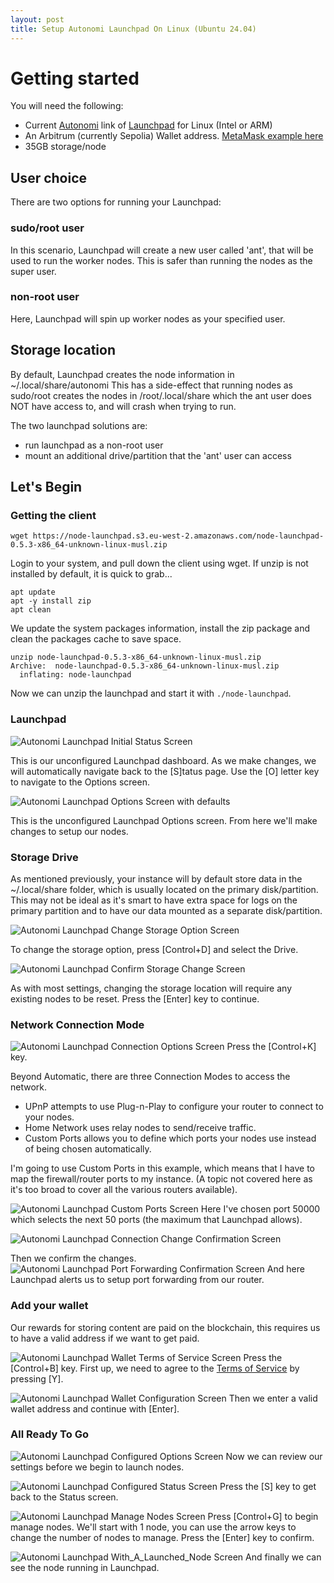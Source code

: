 ```yaml
---
layout: post
title: Setup Autonomi Launchpad On Linux (Ubuntu 24.04)
---
```


# Getting started

You will need the following:
* Current [Autonomi](https://www.autonomi.com) link of [Launchpad](https://docs.autonomi.com/getting-started) for Linux (Intel or ARM)
* An Arbitrum (currently Sepolia) Wallet address. [MetaMask example here](https://docs.autonomi.com/getting-started/support/how-to-guides/add-the-network-to-your-wallet)
* 35GB storage/node

## User choice

There are two options for running your Launchpad:

### sudo/root user

In this scenario, Launchpad will create a new user called 'ant', that will be used to run the worker nodes. This is safer than running the nodes as the super user.

### non-root user

Here, Launchpad will spin up worker nodes as your specified user.

## Storage location

By default, Launchpad creates the node information in ~/.local/share/autonomi
This has a side-effect that running nodes as sudo/root creates the nodes in /root/.local/share which the ant user does NOT have access to, and will crash when trying to run.

The two launchpad solutions are:
* run launchpad as a non-root user
* mount an additional drive/partition that the 'ant' user can access


## Let's Begin

### Getting the client

```
wget https://node-launchpad.s3.eu-west-2.amazonaws.com/node-launchpad-0.5.3-x86_64-unknown-linux-musl.zip
```

Login to your system, and pull down the client using wget.  If unzip is not installed by default, it is quick to grab...

```
apt update
apt -y install zip
apt clean
```

We update the system packages information, install the zip package and clean the packages cache to save space.

```
unzip node-launchpad-0.5.3-x86_64-unknown-linux-musl.zip
Archive:  node-launchpad-0.5.3-x86_64-unknown-linux-musl.zip
  inflating: node-launchpad
```

Now we can unzip the launchpad and start it with `./node-launchpad`.

### Launchpad

![Autonomi Launchpad Initial Status Screen](/assets/images/autonomi/Launchpad_01.png)

This is our unconfigured Launchpad dashboard.
As we make changes, we will automatically navigate back to the [S]tatus page. Use the [O] letter key to navigate to the Options screen.

![Autonomi Launchpad Options Screen with defaults](/assets/images/autonomi/Launchpad_02.png)

This is the unconfigured Launchpad Options screen. From here we'll make changes to setup our nodes.

### Storage Drive

As mentioned previously, your instance will by default store data in the ~/.local/share folder, which is usually located on the primary disk/partition. This may not be ideal as it's smart to have extra space for logs on the primary partition and to have our data mounted as a separate disk/partition.

![Autonomi Launchpad Change Storage Option Screen](/assets/images/autonomi/Launchpad_03.png)

To change the storage option, press [Control+D] and select the Drive.

![Autonomi Launchpad Confirm Storage Change Screen](/assets/images/autonomi/Launchpad_04.png)

As with most settings, changing the storage location will require any existing nodes to be reset. Press the [Enter] key to continue.

### Network Connection Mode

![Autonomi Launchpad Connection Options Screen](/assets/images/autonomi/Launchpad_05.png)
Press the [Control+K] key.

Beyond Automatic, there are three Connection Modes to access the network.

* UPnP attempts to use Plug-n-Play to configure your router to connect to your nodes.
* Home Network uses relay nodes to send/receive traffic.
* Custom Ports allows you to define which ports your nodes use instead of being chosen automatically.

I'm going to use Custom Ports in this example, which means that I have to map the firewall/router ports to my instance. (A topic not covered here as it's too broad to cover all the various routers available).

![Autonomi Launchpad Custom Ports Screen](/assets/images/autonomi/Launchpad_06.png)
Here I've chosen port 50000 which selects the next 50 ports (the maximum that Launchpad allows).

![Autonomi Launchpad Connection Change Confirmation Screen](/assets/images/autonomi/Launchpad_07.png)

Then we confirm the changes.
![Autonomi Launchpad Port Forwarding Confirmation Screen](/assets/images/autonomi/Launchpad_08.png)
And here Launchpad alerts us to setup port forwarding from our router.

### Add your wallet

Our rewards for storing content are paid on the blockchain, this requires us to have a valid address if we want to get paid.

![Autonomi Launchpad Wallet Terms of Service Screen](/assets/images/autonomi/Launchpad_09.png)
Press the [Control+B] key.
First up, we need to agree to the [Terms of Service](https://autonomi.com/beta/terms) by pressing [Y].

![Autonomi Launchpad Wallet Configuration Screen](/assets/images/autonomi/Launchpad_10.png)
Then we enter a valid wallet address and continue with [Enter].

### All Ready To Go
![Autonomi Launchpad Configured Options Screen](/assets/images/autonomi/Launchpad_11.png)
Now we can review our settings before we begin to launch nodes.

![Autonomi Launchpad Configured Status Screen](/assets/images/autonomi/Launchpad_12.png)
Press the [S] key to get back to the Status screen.

![Autonomi Launchpad Manage Nodes Screen](/assets/images/autonomi/Launchpad_13.png)
Press [Control+G] to begin manage nodes.  We'll start with 1 node, you can use the arrow keys to change the number of nodes to manage. Press the [Enter] key to confirm.

![Autonomi Launchpad With_A_Launched_Node Screen](/assets/images/autonomi/Launchpad_14.png)
And finally we can see the node running in Launchpad.

